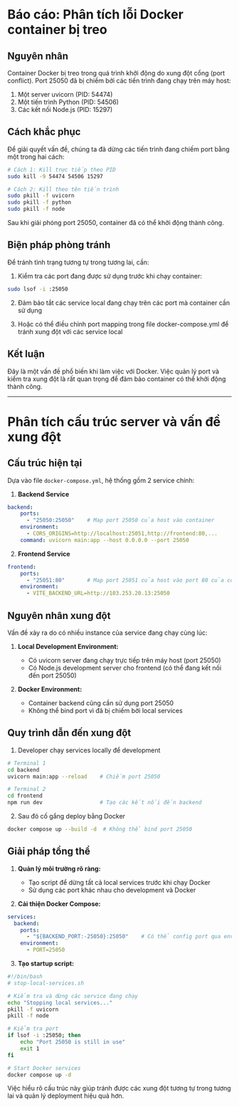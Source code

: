 


# Báo cáo: Phân tích lỗi Docker container bị treo

## Nguyên nhân
Container Docker bị treo trong quá trình khởi động do xung đột cổng (port conflict). Port 25050 đã bị chiếm bởi các tiến trình đang chạy trên máy host:

1. Một server uvicorn (PID: 54474)
2. Một tiến trình Python (PID: 54506) 
3. Các kết nối Node.js (PID: 15297)

## Cách khắc phục
Để giải quyết vấn đề, chúng ta đã dừng các tiến trình đang chiếm port bằng một trong hai cách:

```bash
# Cách 1: Kill trực tiếp theo PID
sudo kill -9 54474 54506 15297

# Cách 2: Kill theo tên tiến trình
sudo pkill -f uvicorn
sudo pkill -f python
sudo pkill -f node
```

Sau khi giải phóng port 25050, container đã có thể khởi động thành công.

## Biện pháp phòng tránh
Để tránh tình trạng tương tự trong tương lai, cần:

1. Kiểm tra các port đang được sử dụng trước khi chạy container:
```bash
sudo lsof -i :25050
```

2. Đảm bảo tắt các service local đang chạy trên các port mà container cần sử dụng

3. Hoặc có thể điều chỉnh port mapping trong file docker-compose.yml để tránh xung đột với các service local

## Kết luận
Đây là một vấn đề phổ biến khi làm việc với Docker. Việc quản lý port và kiểm tra xung đột là rất quan trọng để đảm bảo container có thể khởi động thành công.


---


# Phân tích cấu trúc server và vấn đề xung đột

## Cấu trúc hiện tại
Dựa vào file `docker-compose.yml`, hệ thống gồm 2 service chính:

1. **Backend Service**
```yaml
backend:
    ports:
      - "25050:25050"    # Map port 25050 của host vào container
    environment:
      - CORS_ORIGINS=http://localhost:25051,http://frontend:80,...
    command: uvicorn main:app --host 0.0.0.0 --port 25050
```

2. **Frontend Service**
```yaml
frontend:
    ports:
      - "25051:80"       # Map port 25051 của host vào port 80 của container
    environment:
      - VITE_BACKEND_URL=http://103.253.20.13:25050
```

## Nguyên nhân xung đột
Vấn đề xảy ra do có nhiều instance của service đang chạy cùng lúc:

1. **Local Development Environment:**
   - Có uvicorn server đang chạy trực tiếp trên máy host (port 25050)
   - Có Node.js development server cho frontend (có thể đang kết nối đến port 25050)

2. **Docker Environment:**
   - Container backend cũng cần sử dụng port 25050
   - Không thể bind port vì đã bị chiếm bởi local services

## Quy trình dẫn đến xung đột

1. Developer chạy services locally để development
```bash
# Terminal 1
cd backend
uvicorn main:app --reload    # Chiếm port 25050

# Terminal 2
cd frontend
npm run dev                  # Tạo các kết nối đến backend
```

2. Sau đó cố gắng deploy bằng Docker
```bash
docker compose up --build -d  # Không thể bind port 25050
```

## Giải pháp tổng thể

1. **Quản lý môi trường rõ ràng:**
   - Tạo script để dừng tất cả local services trước khi chạy Docker
   - Sử dụng các port khác nhau cho development và Docker

2. **Cải thiện Docker Compose:**
```yaml
services:
  backend:
    ports:
      - "${BACKEND_PORT:-25050}:25050"    # Có thể config port qua env
    environment:
      - PORT=25050
```

3. **Tạo startup script:**
```bash
#!/bin/bash
# stop-local-services.sh

# Kiểm tra và dừng các service đang chạy
echo "Stopping local services..."
pkill -f uvicorn
pkill -f node

# Kiểm tra port
if lsof -i :25050; then
    echo "Port 25050 is still in use"
    exit 1
fi

# Start Docker services
docker compose up -d
```

Việc hiểu rõ cấu trúc này giúp tránh được các xung đột tương tự trong tương lai và quản lý deployment hiệu quả hơn.
